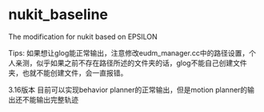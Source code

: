# nukit_baseline
The modification for nukit based on EPSILON

Tips: 如果想让glog能正常输出，注意修改eudm_manager.cc中的路径设置，个人亲测，似乎如果之前不存在路径所述的文件夹的话，glog不能自己创建文件夹，也就不能创建文件，会一直报错。


3.16版本
	目前可以实现behavior planner的正常输出，但是motion planner的输出还不能输出完整轨迹
